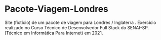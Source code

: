# Pacote-Viagem-Londres
Site (fictício) de um pacote de viagem para Londres / Inglaterra . Exercício realizado no Curso Técnico  de Desenvolvedor  Full Stack do SENAI-SP. (Técnico em Informática Para Internet) em 2021.
